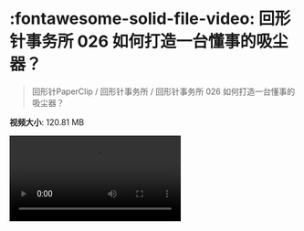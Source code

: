 # :fontawesome-solid-file-video: 回形针事务所 026 如何打造一台懂事的吸尘器？

> 回形针PaperClip / 回形针事务所 / 回形针事务所 026 如何打造一台懂事的吸尘器？

**视频大小**: 120.81 MB

<div class="video"><video src="https://file.hsyhx.top/archive/回形针PaperClip/回形针事务所/回形针事务所 026 如何打造一台懂事的吸尘器？.mp4" controls preload>🤔 您的浏览器不支持 video 标签</video></div>
